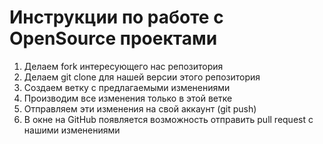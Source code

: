 # Инструкции по работе с OpenSource проектами

1. Делаем fork интересующего нас репозитория
2. Делаем git clone для нашей версии этого репозитория
3. Создаем ветку с предлагаемыми изменениями
4. Производим все изменения только в этой ветке
5. Отправляем эти изменения на свой аккаунт (git push)
6. В окне на GitHub появляется возможность отправить pull request  с нашими изменениями